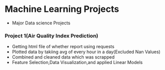# Machine Learning Projects
- Major Data science Projects

### Project 1(Air Quality Index Prediction)
- Getting html file of whether report using requests
- Plotted data by takiing avg of every hour in a day(Excluded Nan Values)
- Combined and cleaned data which was scrapped
- Feature Selection,Data Visualization,and applied Linear Models
